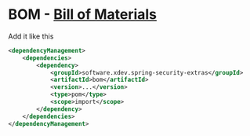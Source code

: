 # BOM - [Bill of Materials](https://maven.apache.org/guides/introduction/introduction-to-dependency-mechanism.html#Bill_of_Materials_.28BOM.29_POMs)

Add it like this
```xml
<dependencyManagement>
    <dependencies>
        <dependency>
            <groupId>software.xdev.spring-security-extras</groupId>
            <artifactId>bom</artifactId>
            <version>...</version>
            <type>pom</type>
            <scope>import</scope>
        </dependency>
    </dependencies>
</dependencyManagement>
```